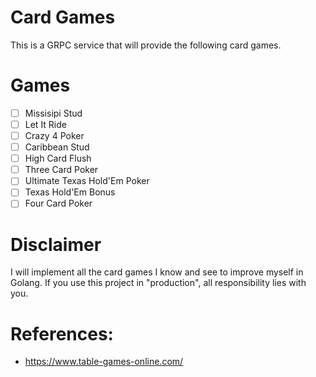 # Card Games
This is a GRPC service that will provide the following card games.

# Games
- [ ] Missisipi Stud
- [ ] Let It Ride
- [ ] Crazy 4 Poker
- [ ] Caribbean Stud
- [ ] High Card Flush
- [ ] Three Card Poker
- [ ] Ultimate Texas Hold'Em Poker
- [ ] Texas Hold'Em Bonus
- [ ] Four Card Poker

# Disclaimer
I will implement all the card games I know and see to improve myself in Golang. If you use this project in "production", all responsibility lies with you.

# References:
- https://www.table-games-online.com/
